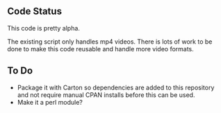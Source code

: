 Code Status
-----------

This code is pretty alpha. 

The existing script only handles mp4 videos. There is lots of work to be done to make this code reusable and handle more video formats.

To Do
-----
* Package it with Carton so dependencies are added to this repository and not require manual CPAN installs before this can be used.
* Make it a perl module?